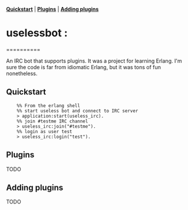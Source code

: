 **[Quickstart](#quickstart)** |
**[Plugins](#plugins)** |
**[Adding plugins](#adding-plugins)**

# uselessbot :
==========

An IRC bot that supports plugins. It was a project for learning Erlang. I'm sure the code is far from idiomatic Erlang, but it was tons of fun nonetheless.

## Quickstart

```
	%% From the erlang shell
	%% start useless bot and connect to IRC server
	> application:start(useless_irc).
	%% join #testme IRC channel 
	> useless_irc:join("#testme").
	%% login as user test
	> useless_irc:login("test").
```

## Plugins

TODO

## Adding plugins

TODO